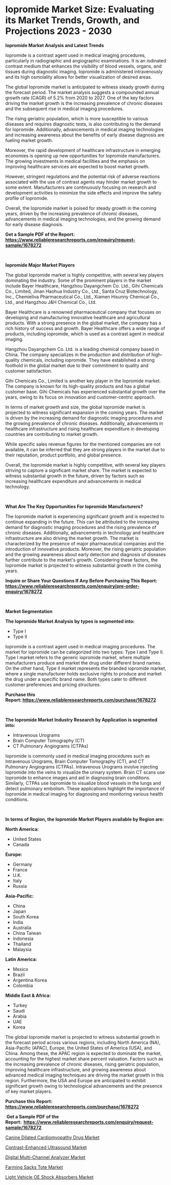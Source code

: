 <p><h1>Iopromide Market Size: Evaluating its Market Trends, Growth, and Projections 2023 - 2030</h1></p><p><strong>Iopromide Market Analysis and Latest Trends</strong></p>
<p><p>Iopromide is a contrast agent used in medical imaging procedures, particularly in radiographic and angiographic examinations. It is an iodinated contrast medium that enhances the visibility of blood vessels, organs, and tissues during diagnostic imaging. Iopromide is administered intravenously and its high osmolality allows for better visualization of desired areas.</p><p>The global Iopromide market is anticipated to witness steady growth during the forecast period. The market analysis suggests a compounded annual growth rate (CAGR) of 5.2% from 2020 to 2027. One of the key factors driving the market growth is the increasing prevalence of chronic diseases and the subsequent rise in medical imaging procedures.</p><p>The rising geriatric population, which is more susceptible to various diseases and requires diagnostic tests, is also contributing to the demand for Iopromide. Additionally, advancements in medical imaging technologies and increasing awareness about the benefits of early disease diagnosis are fueling market growth.</p><p>Moreover, the rapid development of healthcare infrastructure in emerging economies is opening up new opportunities for Iopromide manufacturers. The growing investments in medical facilities and the emphasis on improving healthcare services are expected to boost market growth.</p><p>However, stringent regulations and the potential risk of adverse reactions associated with the use of contrast agents may hinder market growth to some extent. Manufacturers are continuously focusing on research and development activities to minimize the side effects and improve the safety profile of Iopromide.</p><p>Overall, the Iopromide market is poised for steady growth in the coming years, driven by the increasing prevalence of chronic diseases, advancements in medical imaging technologies, and the growing demand for early disease diagnosis.</p></p>
<p><strong>Get a Sample PDF of the Report:&nbsp; <a href="https://www.reliableresearchreports.com/enquiry/request-sample/1678272">https://www.reliableresearchreports.com/enquiry/request-sample/1678272</a></strong></p>
<p>&nbsp;</p>
<p><strong>Iopromide Major Market Players</strong></p>
<p><p>The global Iopromide market is highly competitive, with several key players dominating the industry. Some of the prominent players in the market include Bayer Healthcare, Hangzhou Dayangchem Co. Ltd., Gihi Chemicals Co., Limited, Jinan Haohua Industry Co., Ltd., Santa Cruz Biotechnology, Inc., Chemieliva Pharmaceutical Co., Ltd., Xiamen Hisunny Chemical Co., Ltd., and Hangzhou J&H Chemical Co., Ltd.</p><p>Bayer Healthcare is a renowned pharmaceutical company that focuses on developing and manufacturing innovative healthcare and agricultural products. With a strong presence in the global market, the company has a rich history of success and growth. Bayer Healthcare offers a wide range of products, including iopromide, which is used as a contrast agent in medical imaging.</p><p>Hangzhou Dayangchem Co. Ltd. is a leading chemical company based in China. The company specializes in the production and distribution of high-quality chemicals, including iopromide. They have established a strong foothold in the global market due to their commitment to quality and customer satisfaction.</p><p>Gihi Chemicals Co., Limited is another key player in the Iopromide market. The company is known for its high-quality products and has a global customer base. Gihi Chemicals has experienced substantial growth over the years, owing to its focus on innovation and customer-centric approach.</p><p>In terms of market growth and size, the global Iopromide market is projected to witness significant expansion in the coming years. The market is driven by the increasing demand for diagnostic imaging procedures and the growing prevalence of chronic diseases. Additionally, advancements in healthcare infrastructure and rising healthcare expenditure in developing countries are contributing to market growth.</p><p>While specific sales revenue figures for the mentioned companies are not available, it can be inferred that they are strong players in the market due to their reputation, product portfolio, and global presence.</p><p>Overall, the Iopromide market is highly competitive, with several key players striving to capture a significant market share. The market is expected to witness substantial growth in the future, driven by factors such as increasing healthcare expenditure and advancements in medical technology.</p></p>
<p>&nbsp;</p>
<p><strong>What Are The Key Opportunities For Iopromide Manufacturers?</strong></p>
<p><p>The Iopromide market is experiencing significant growth and is expected to continue expanding in the future. This can be attributed to the increasing demand for diagnostic imaging procedures and the rising prevalence of chronic diseases. Additionally, advancements in technology and healthcare infrastructure are also driving the market growth. The market is characterized by the presence of major pharmaceutical companies and the introduction of innovative products. Moreover, the rising geriatric population and the growing awareness about early detection and diagnosis of diseases further contribute to the market's growth. Considering these factors, the Iopromide market is projected to witness substantial growth in the coming years.</p></p>
<p><strong>Inquire or Share Your Questions If Any Before Purchasing This Report: <a href="https://www.reliableresearchreports.com/enquiry/pre-order-enquiry/1678272">https://www.reliableresearchreports.com/enquiry/pre-order-enquiry/1678272</a></strong></p>
<p>&nbsp;</p>
<p><strong>Market Segmentation</strong></p>
<p><strong>The Iopromide Market Analysis by types is segmented into:</strong></p>
<p><ul><li>Type I</li><li>Type II</li></ul></p>
<p><p>Iopromide is a contrast agent used in medical imaging procedures. The market for iopromide can be categorized into two types: Type I and Type II. Type I market refers to the generic iopromide market, where multiple manufacturers produce and market the drug under different brand names. On the other hand, Type II market represents the branded iopromide market, where a single manufacturer holds exclusive rights to produce and market the drug under a specific brand name. Both types cater to different customer preferences and pricing structures.</p></p>
<p><strong>Purchase this Report:&nbsp;<a href="https://www.reliableresearchreports.com/purchase/1678272">https://www.reliableresearchreports.com/purchase/1678272</a></strong></p>
<p>&nbsp;</p>
<p><strong>The Iopromide Market Industry Research by Application is segmented into:</strong></p>
<p><ul><li>Intravenous Urograms</li><li>Brain Computer Tomography (CT)</li><li>CT Pulmonary Angiograms (CTPAs)</li></ul></p>
<p><p>Iopromide is commonly used in medical imaging procedures such as Intravenous Urograms, Brain Computer Tomography (CT), and CT Pulmonary Angiograms (CTPAs). Intravenous Urograms involve injecting Iopromide into the veins to visualize the urinary system. Brain CT scans use Iopromide to enhance images and aid in diagnosing brain conditions. Similarly, CTPAs use Iopromide to visualize blood vessels in the lungs and detect pulmonary embolism. These applications highlight the importance of Iopromide in medical imaging for diagnosing and monitoring various health conditions.</p></p>
<p>&nbsp;</p>
<p><strong>In terms of Region, the Iopromide Market Players available by Region are:</strong></p>
<p>
    <p> <strong> North America: </strong>
        <ul>
            <li>United States</li>
            <li>Canada</li>
        </ul>
        </p> 
    <p> <strong> Europe: </strong>
        <ul>
            <li>Germany</li>
            <li>France</li>
            <li>U.K.</li>
            <li>Italy</li>
            <li>Russia</li>
        </ul>
        </p> 
    <p> <strong> Asia-Pacific: </strong>
        <ul>
            <li>China</li>
            <li>Japan</li>
            <li>South Korea</li>
            <li>India</li>
            <li>Australia</li>
            <li>China Taiwan</li>
            <li>Indonesia</li>
            <li>Thailand</li>
            <li>Malaysia</li>
        </ul>
        </p> 
    <p> <strong> Latin America: </strong>
        <ul>
            <li>Mexico</li>
            <li>Brazil</li>
            <li>Argentina Korea</li>
            <li>Colombia</li>
        </ul>
        </p> 
    <p> <strong> Middle East & Africa: </strong>
        <ul>
            <li>Turkey</li>
            <li>Saudi</li>
            <li>Arabia</li>
            <li>UAE</li>
            <li>Korea</li>
        </ul>
    </p>
    </p>
<p><p>The global Iopromide market is projected to witness substantial growth in the forecast period across various regions, including North America (NA), Asia-Pacific (APAC), Europe, the United States of America (USA), and China. Among these, the APAC region is expected to dominate the market, accounting for the highest market share percent valuation. Factors such as the increasing prevalence of chronic diseases, rising geriatric population, improving healthcare infrastructure, and growing awareness about advanced medical imaging techniques are driving the market growth in this region. Furthermore, the USA and Europe are anticipated to exhibit significant growth owing to technological advancements and the presence of key market players.</p></p>
<p><strong>Purchase this Report: <a href="https://www.reliableresearchreports.com/purchase/1678272">https://www.reliableresearchreports.com/purchase/1678272</a></strong></p>
<p>&nbsp;<strong>Get a Sample PDF of the Report:&nbsp;&nbsp;<a href="https://www.reliableresearchreports.com/enquiry/request-sample/1678272">https://www.reliableresearchreports.com/enquiry/request-sample/1678272</a></strong></p>
<p><strong></strong></p>
<p><p><a href="https://www.linkedin.com/pulse/canine-dilated-cardiomyopathy-drug-market-share-amp-new-trends/">Canine Dilated Cardiomyopathy Drug Market</a></p><p><a href="https://www.linkedin.com/pulse/contrast-enhanced-ultrasound-market-size-share-global-analysis/">Contrast-Enhanced Ultrasound Market</a></p><p><a href="https://medium.com/@eltaroberts2662/digital-multi-channel-analyzer-market-size-market-outlook-and-market-forecast-2023-to-2030-49ce7ddc86a3">Digital Multi-Channel Analyzer Market</a></p><p><a href="https://www.linkedin.com/pulse/farming-sacks-tote-market-challenges-opportunities-growth/">Farming Sacks Tote Market</a></p><p><a href="https://medium.com/@lottierunte2662/light-vehicle-oe-shock-absorbers-market-report-reveals-the-latest-trends-and-growth-opportunities-62827a470390">Light Vehicle OE Shock Absorbers Market</a></p></p>